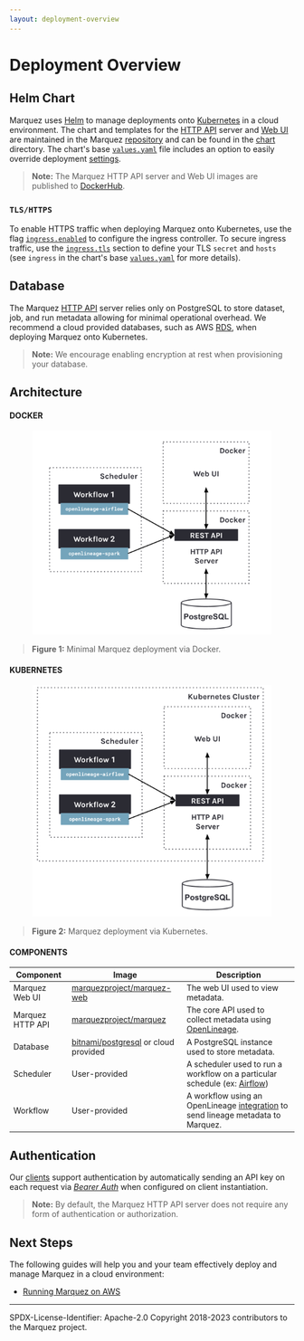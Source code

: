 ```yaml
---
layout: deployment-overview
---
```


# Deployment Overview

## Helm Chart

Marquez uses [Helm](https://helm.sh) to manage deployments onto [Kubernetes](https://kubernetes.io) in a cloud environment. The chart and templates for the [HTTP API](https://github.com/MarquezProject/marquez/tree/main/api) server and [Web UI](https://github.com/MarquezProject/marquez/tree/main/web) are maintained in the Marquez [repository](https://github.com/MarquezProject/marquez) and can be found in the [chart](https://github.com/MarquezProject/marquez/tree/main/chart) directory. The chart's base [`values.yaml`](https://github.com/MarquezProject/marquez/blob/main/chart/values.yaml#L183) file includes an option to easily override deployment [settings](https://github.com/MarquezProject/marquez/tree/main/chart#configuration).

> **Note:** The Marquez HTTP API server and Web UI images are published to [DockerHub](https://hub.docker.com/r/marquezproject/marquez).

### `TLS/HTTPS`

To enable HTTPS traffic when deploying Marquez onto Kubernetes, use the flag [`ingress.enabled`](https://github.com/MarquezProject/marquez/tree/main/chart#ingress-parameters) to configure the ingress controller. To secure ingress traffic, use the [`ingress.tls`](https://github.com/MarquezProject/marquez/tree/main/chart#ingress-parameters) section to define your TLS `secret` and `hosts` (see `ingress` in the chart's base [`values.yaml`](https://github.com/MarquezProject/marquez/blob/main/chart/values.yaml#L183) for more details).

## Database

The Marquez [HTTP API](https://marquezproject.github.io/marquez/openapi.html) server relies only on PostgreSQL to store dataset, job, and run metadata allowing for minimal operational overhead. We recommend a cloud provided databases, such as AWS [RDS](https://aws.amazon.com/rds/postgresql), when deploying Marquez onto Kubernetes.

> **Note:** We encourage enabling encryption at rest when provisioning your database.

## Architecture

#### DOCKER

<figure align="center">
  <img src="./assets/images/marquez-deployment-architecture-docker.png">
</figure>

> **Figure 1:** Minimal Marquez deployment via Docker.

#### KUBERNETES

<figure align="center">
  <img src="./assets/images/marquez-deployment-architecture-k8s.png">
</figure>

> **Figure 2:** Marquez deployment via Kubernetes.

#### COMPONENTS

| Component        | Image                                                                               | Description                                                                                                            |
|------------------|-------------------------------------------------------------------------------------|------------------------------------------------------------------------------------------------------------------------|
| Marquez Web UI   | [marquezproject/marquez-web](https://hub.docker.com/r/marquezproject/marquez-web)   | The web UI used to view metadata.                                                                                      |
| Marquez HTTP API | [marquezproject/marquez](https://hub.docker.com/r/marquezproject/marquez)           | The core API used to collect metadata using [OpenLineage](https://openlineage.io).                                     |
| Database         | [bitnami/postgresql](https://hub.docker.com/r/bitnami/postgresql) or cloud provided | A PostgreSQL instance used to store metadata.                                                                          |
| Scheduler        | User-provided                                                                       | A scheduler used to run a workflow on a particular schedule (ex: [Airflow](https://airflow.apache.org))                |
| Workflow         | User-provided                                                                       | A workflow using an OpenLineage [integration](https://openlineage.io/integration) to send lineage metadata to Marquez. |

## Authentication

Our [clients](https://github.com/MarquezProject/marquez/tree/main/clients) support authentication by automatically sending an API key on each request via [_Bearer Auth_](https://datatracker.ietf.org/doc/html/rfc6750) when configured on client instantiation.

> **Note:**  By default, the Marquez HTTP API server does not require any form of authentication or authorization.

## Next Steps

The following guides will help you and your team effectively deploy and manage Marquez in a cloud environment:

* [Running Marquez on AWS](running-on-aws.html)

----
SPDX-License-Identifier: Apache-2.0
Copyright 2018-2023 contributors to the Marquez project.
